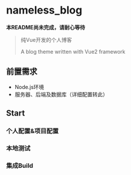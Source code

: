 # nameless_blog
**本README尚未完成，请耐心等待**
> 纯Vue开发的个人博客
>
> A blog theme written with Vue2 framework

## 前置需求
- Node.js环境
- 服务器、后端及数据库（详细配置转此）

## Start
### 个人配置&项目配置


### 本地测试

### 集成Build


